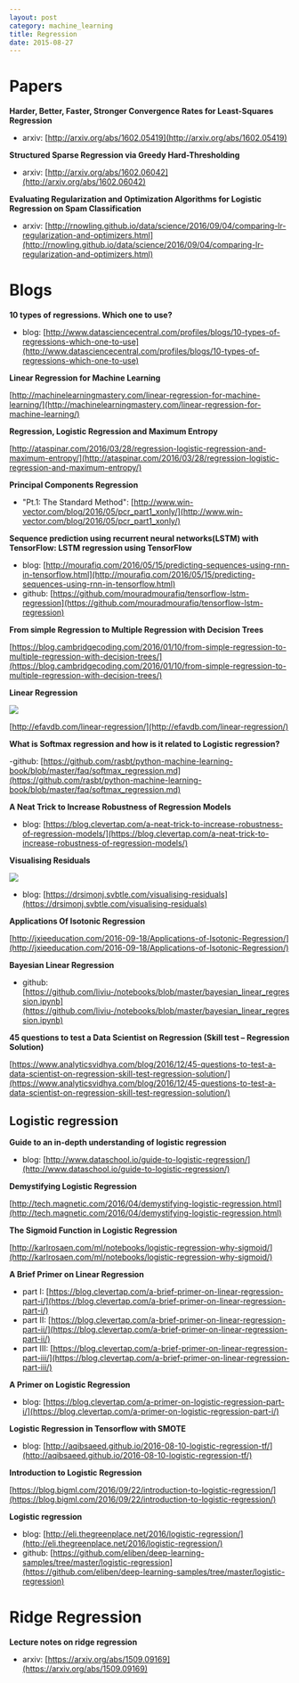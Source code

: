 ```yaml
---
layout: post
category: machine_learning
title: Regression
date: 2015-08-27
---
```


# Papers

**Harder, Better, Faster, Stronger Convergence Rates for Least-Squares Regression**

- arxiv: [http://arxiv.org/abs/1602.05419](http://arxiv.org/abs/1602.05419)

**Structured Sparse Regression via Greedy Hard-Thresholding**

- arxiv: [http://arxiv.org/abs/1602.06042](http://arxiv.org/abs/1602.06042)

**Evaluating Regularization and Optimization Algorithms for Logistic Regression on Spam Classification**

- arxiv: [http://rnowling.github.io/data/science/2016/09/04/comparing-lr-regularization-and-optimizers.html](http://rnowling.github.io/data/science/2016/09/04/comparing-lr-regularization-and-optimizers.html)

# Blogs

**10 types of regressions. Which one to use?**

- blog: [http://www.datasciencecentral.com/profiles/blogs/10-types-of-regressions-which-one-to-use](http://www.datasciencecentral.com/profiles/blogs/10-types-of-regressions-which-one-to-use)

**Linear Regression for Machine Learning**

[http://machinelearningmastery.com/linear-regression-for-machine-learning/](http://machinelearningmastery.com/linear-regression-for-machine-learning/)

**Regression, Logistic Regression and Maximum Entropy**

[http://ataspinar.com/2016/03/28/regression-logistic-regression-and-maximum-entropy/](http://ataspinar.com/2016/03/28/regression-logistic-regression-and-maximum-entropy/)

**Principal Components Regression**

- "Pt.1: The Standard Method": [http://www.win-vector.com/blog/2016/05/pcr_part1_xonly/](http://www.win-vector.com/blog/2016/05/pcr_part1_xonly/)

**Sequence prediction using recurrent neural networks(LSTM) with TensorFlow: LSTM regression using TensorFlow**

- blog: [http://mourafiq.com/2016/05/15/predicting-sequences-using-rnn-in-tensorflow.html](http://mourafiq.com/2016/05/15/predicting-sequences-using-rnn-in-tensorflow.html)
- github: [https://github.com/mouradmourafiq/tensorflow-lstm-regression](https://github.com/mouradmourafiq/tensorflow-lstm-regression)

**From simple Regression to Multiple Regression with Decision Trees**

[https://blog.cambridgecoding.com/2016/01/10/from-simple-regression-to-multiple-regression-with-decision-trees/](https://blog.cambridgecoding.com/2016/01/10/from-simple-regression-to-multiple-regression-with-decision-trees/)

**Linear Regression**

![](http://efavdb.com/wp-content/uploads/2016/05/line-4.jpg)

[http://efavdb.com/linear-regression/](http://efavdb.com/linear-regression/)

**What is Softmax regression and how is it related to Logistic regression?**

-github: [https://github.com/rasbt/python-machine-learning-book/blob/master/faq/softmax_regression.md](https://github.com/rasbt/python-machine-learning-book/blob/master/faq/softmax_regression.md)

**A Neat Trick to Increase Robustness of Regression Models**

- blog: [https://blog.clevertap.com/a-neat-trick-to-increase-robustness-of-regression-models/](https://blog.clevertap.com/a-neat-trick-to-increase-robustness-of-regression-models/)

**Visualising Residuals**

![](https://svbtleusercontent.com/9jiwlvibugesq.png)

- blog: [https://drsimonj.svbtle.com/visualising-residuals](https://drsimonj.svbtle.com/visualising-residuals)

**Applications Of Isotonic Regression**

[http://jxieeducation.com/2016-09-18/Applications-of-Isotonic-Regression/](http://jxieeducation.com/2016-09-18/Applications-of-Isotonic-Regression/)

**Bayesian Linear Regression**

- github: [https://github.com/liviu-/notebooks/blob/master/bayesian_linear_regression.ipynb](https://github.com/liviu-/notebooks/blob/master/bayesian_linear_regression.ipynb)

**45 questions to test a Data Scientist on Regression (Skill test – Regression Solution)**

[https://www.analyticsvidhya.com/blog/2016/12/45-questions-to-test-a-data-scientist-on-regression-skill-test-regression-solution/](https://www.analyticsvidhya.com/blog/2016/12/45-questions-to-test-a-data-scientist-on-regression-skill-test-regression-solution/)

## Logistic regression

**Guide to an in-depth understanding of logistic regression**

- blog: [http://www.dataschool.io/guide-to-logistic-regression/](http://www.dataschool.io/guide-to-logistic-regression/)

**Demystifying Logistic Regression**

[http://tech.magnetic.com/2016/04/demystifying-logistic-regression.html](http://tech.magnetic.com/2016/04/demystifying-logistic-regression.html)

**The Sigmoid Function in Logistic Regression**

[http://karlrosaen.com/ml/notebooks/logistic-regression-why-sigmoid/](http://karlrosaen.com/ml/notebooks/logistic-regression-why-sigmoid/)

**A Brief Primer on Linear Regression**

- part I: [https://blog.clevertap.com/a-brief-primer-on-linear-regression-part-i/](https://blog.clevertap.com/a-brief-primer-on-linear-regression-part-i/)
- part II: [https://blog.clevertap.com/a-brief-primer-on-linear-regression-part-ii/](https://blog.clevertap.com/a-brief-primer-on-linear-regression-part-ii/) 
- part III: [https://blog.clevertap.com/a-brief-primer-on-linear-regression-part-iii/](https://blog.clevertap.com/a-brief-primer-on-linear-regression-part-iii/)

**A Primer on Logistic Regression**

- blog: [https://blog.clevertap.com/a-primer-on-logistic-regression-part-i/](https://blog.clevertap.com/a-primer-on-logistic-regression-part-i/)

**Logistic Regression in Tensorflow with SMOTE**

- blog: [http://aqibsaeed.github.io/2016-08-10-logistic-regression-tf/](http://aqibsaeed.github.io/2016-08-10-logistic-regression-tf/)

**Introduction to Logistic Regression**

[https://blog.bigml.com/2016/09/22/introduction-to-logistic-regression/](https://blog.bigml.com/2016/09/22/introduction-to-logistic-regression/)

**Logistic regression**

- blog: [http://eli.thegreenplace.net/2016/logistic-regression/](http://eli.thegreenplace.net/2016/logistic-regression/)
- github: [https://github.com/eliben/deep-learning-samples/tree/master/logistic-regression](https://github.com/eliben/deep-learning-samples/tree/master/logistic-regression)

# Ridge Regression

**Lecture notes on ridge regression**

- arxiv: [https://arxiv.org/abs/1509.09169](https://arxiv.org/abs/1509.09169)
